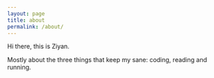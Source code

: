 ```yaml
---
layout: page
title: about
permalink: /about/
---
```

 
Hi there, this is Ziyan.

Mostly about the three things that keep my sane: coding, reading and running. 


